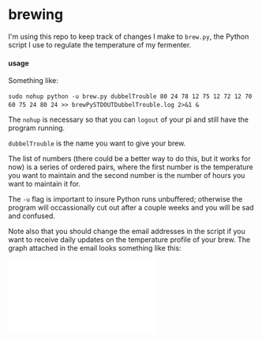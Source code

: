 # brewing

I'm using this repo to keep track of changes I make to `brew.py`, the Python script I use to regulate the temperature of my fermenter.

#### usage
Something like:

`sudo nohup python -u brew.py dubbelTrouble 80 24 78 12 75 12 72 12 70 60 75 24 80 24 >> brewPySTDOUTDubbelTrouble.log 2>&1 &`

The `nohup` is necessary so that you can `logout` of your pi and still have the program running. 

`dubbelTrouble` is the name you want to give your brew.

The list of numbers (there could be a better way to do this, but it works for now) is a series of ordered pairs, where the first number is the temperature you want to maintain and the second number is the number of hours you want to maintain it for.

The `-u` flag is important to insure Python runs unbuffered; otherwise the program will occassionally cut out after a couple weeks and you will be sad and confused. 

Note also that you should change the email addresses in the script if you want to receive daily updates on the temperature profile of your brew. The graph attached in the email looks something like this:

![temperature graph](dubbel%20trouble.pdf "example temperature graph emailed to the user")
